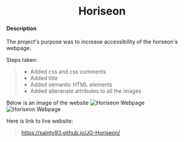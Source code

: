 <h1 align="center">Horiseon</h1>

#### Description
The project's purpose was to increase accessibility of the horseon's webpage.

Steps taken:
>* Added css and css comments
>* Added title
>* Added semantic HTML elements
>* Added alteranate attributes to all the images

Below is an image of the website 
![Horiseon Webpage](/assets/images/horiseon1.png)
![Horiseon Webpage](/assets/images/horiseon2.png)


Here is link to live website:
> <https://sainty93.github.io/JG-Horiseon/>